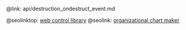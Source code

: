 @link: api/destruction_ondestruct_event.md

@seolinktop: [web control library](https://webix.com)
@seolink: [organizational chart maker](https://webix.com/widget/organogram/)